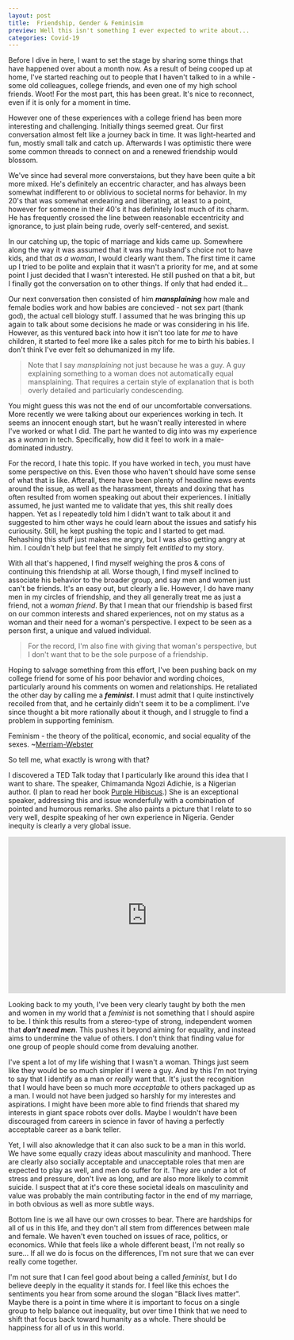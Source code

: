 ```yaml
---
layout: post
title:  Friendship, Gender & Feminisim
preview: Well this isn't something I ever expected to write about...
categories: Covid-19
---
```


Before I dive in here, I want to set the stage by sharing some things that have happened over about a month now. As a result of being cooped up at home, I've started reaching out to people that I haven't talked to in a while - some old colleagues, college friends, and even one of my high school friends. Woot! For the most part, this has been great. It's nice to reconnect, even if it is only for a moment in time. 

However one of these experiences with a college friend has been more interesting and challenging. Initially things seemed great. Our first conversation almost felt like a journey back in time. It was light-hearted and fun, mostly small talk and catch up. Afterwards I was optimistic there were some common threads to connect on and a renewed friendship would blossom.

We've since had several more converstaions, but they have been quite a bit more mixed. He's definitely an eccentric character, and has always been somewhat indifferent to or oblivious to societal norms for behavior. In my 20's that was somewhat endearing and liberating, at least to a point, however for someone in their 40's it has definitely lost much of its charm. He has frequently crossed the line between reasonable eccentricity and ignorance, to just plain being rude, overly self-centered, and sexist. 

In our catching up, the topic of marriage and kids came up. Somewhere along the way it was assumed that it was my husband's choice not to have kids, and that *as a woman*, I would clearly want them. The first time it came up I tried to be polite and explain that it wasn't a priority for me, and at some point I just decided that I wasn't interested. He still pushed on that a bit, but I finally got the conversation on to other things. If only that had ended it... 

Our next conversation then consisted of him __*mansplaining*__ how male and female bodies work and how babies are concieved - not sex part (thank god), the actual cell biology stuff. I assumed that he was bringing this up again to talk about some decisions he made or was considering in his life. However, as this ventured back into how it isn't too late for *me* to have children, it started to feel more like a sales pitch for me to birth his babies. I don't think I've ever felt so dehumanized in my life.

> Note that I say *mansplaining* not just because he was a guy. A guy explaining something to a woman does not automatically equal mansplaining. That requires a certain style of explanation that is both overly detailed and particularly condescending. 

You might guess this was not the end of our uncomfortable conversations. More recently we were talking about our experiences working in tech. It seems an innocent enough start, but he wasn't really interested in where I've worked or what I did. The part he wanted to dig into was my experience as a *woman* in tech. Specifically, how did it feel to work in a male-dominated industry.

For the record, I hate this topic. If you have worked in tech, you must have some perspective on this. Even those who haven't should have some sense of what that is like. Afterall, there have been plenty of headline news events around the issue, as well as the harassment, threats and doxing that has often resulted from women speaking out about their experiences. I initially assumed, he just wanted me to validate that yes, this shit really does happen. Yet as I repeatedly told him I didn't want to talk about it and suggested to him other ways he could learn about the issues and satisfy his curiousity. Still, he kept pushing the topic and I started to get mad. Rehashing this stuff just makes me angry, but I was also getting angry at him. I couldn't help but feel that he simply felt *entitled* to my story. 

With all that's happened, I find myself weighing the pros & cons of continuing this friendship at all. Worse though, I find myself inclined to associate his behavior to the broader group, and say men and women just can't be friends. It's an easy out, but clearly a lie. However, I do have many men in my circles of friendship, and they all generally treat me as just a friend, not a *woman friend*. By that I mean that our friendship is based first on our common interests and shared experiences, not on my status as a woman and their need for a woman's perspective. I expect to be seen as a person first, a unique and valued individual.

> For the record, I'm also fine with giving that woman's perspective, but I don't want that to be the sole purpose of a friendship. 

Hoping to salvage something from this effort, I've been pushing back on my college friend for some of his poor behavior and wording choices, particularly around his comments on women and relationships. He retaliated the other day by calling me a __*feminist*__. I must admit that I quite instinctively recoiled from that, and he certainly didn't seem it to be a compliment. I've since thought a bit more rationally about it though, and I struggle to find a problem in supporting feminism. 

Feminism - the theory of the political, economic, and social equality of the sexes. ~[Merriam-Webster](https://www.merriam-webster.com/) 

So tell me, what exactly is wrong with that?

I discovered a TED Talk today that I particularly like around this idea that I want to share. The speaker, Chimamanda Ngozi Adichie, is a Nigerian author. (I plan to read her book [Purple Hibiscus](/book/purple-hibiscus.html).) She is an exceptional speaker, addressing this and issue wonderfully with a combination of pointed and humorous remarks. She also paints a picture that I relate to so very well, despite speaking of her own experience in Nigeria. Gender inequity is clearly a very global issue. 

<iframe width="560" height="315" src="https://www.youtube.com/embed/hg3umXU_qWc" frameborder="0" allow="accelerometer; autoplay; encrypted-media; gyroscope; picture-in-picture" allowfullscreen></iframe>

Looking back to my youth, I've been very clearly taught by both the men and women in my world that a *feminist* is not something that I should aspire to be. I think this results from a stereo-type of strong, independent women that __*don't need men*__. This pushes it beyond aiming for equality, and instead aims to undermine the value of others. I don't think that finding value for one group of people should come from devaluing another. 

I've spent a lot of my life wishing that I wasn't a woman. Things just seem like they would be so much simpler if I were a guy. And by this I'm not trying to say that I identify as a man or *really* want that. It's just the recognition that I would have been so much more *acceptable* to others packaged up as a man. I would not have been judged so harshly for my interestes and aspirations. I might have been more able to find friends that shared my interests in giant space robots over dolls. Maybe I wouldn't have been discouraged from careers in science in favor of having a perfectly acceptable career as a bank teller. 

Yet, I will also aknowledge that it can also suck to be a man in this world. We have some equally crazy ideas about masculinity and manhood. There are clearly also socially acceptable and unacceptable roles that men are expected to play as well, and men do suffer for it. They are under a lot of stress and pressure, don't live as long, and are also more likely to commit suicide. I suspect that at it's core these societal ideals on masculinity and value was probably the main contributing factor in the end of my marriage, in both obvious as well as more subtle ways. 

Bottom line is we all have our own crosses to bear. There are hardships for all of us in this life, and they don't all stem from differences between male and female. We haven't even touched on issues of race, politics, or economics. While that feels like a whole different beast, I'm not really so sure... If all we do is focus on the differences, I'm not sure that we can ever really come together. 

I'm not sure that I can feel good about being a called *feminist*, but I do believe deeply in the equality it stands for. I feel like this echoes the sentiments you hear from some around the slogan "Black lives matter". Maybe there is a point in time where it is important to focus on a single group to help balance out inequality, but over time I think that we need to shift that focus back toward humanity as a whole. There should be happiness for all of us in this world.
